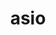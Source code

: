 ---
title: "asio"
layout: cache
categories: [package, develop]
meta: {"compilers": ["gcc@=11.4.0", "oneapi@=2024.2.1"], "num_specs": 8, "num_specs_by_stack": {"e4s": 4, "e4s-neoverse-v2": 2, "e4s-oneapi": 2, "e4s-rocm-external": 2, "root": 8}, "oss": ["ubuntu22.04"], "platforms": ["linux"], "stacks": ["e4s", "e4s-neoverse-v2", "e4s-oneapi", "e4s-rocm-external", "root"], "targets": ["neoverse_v2", "x86_64_v3"], "versions": ["1.16.1", "1.32.0"]}
spec_details: [{"compiler": "oneapi@=2024.2.1", "hash": "2nmvt3svc7ycg6j2j6axwwu4ucs27n42", "os": "ubuntu22.04", "platform": "linux", "size": "-", "stacks": ["e4s-oneapi", "root"], "target": "x86_64_v3", "variants": ["~boost_coroutine", "~boost_regex", "build_system=autotools", "cxxstd=17", "~separate_compilation"], "versions": ["1.32.0"]}, {"compiler": "gcc@=11.4.0", "hash": "5mpxf7ggkcy5b34q4nrf7l4e3b7x3wq3", "os": "ubuntu22.04", "platform": "linux", "size": "-", "stacks": ["e4s-neoverse-v2", "root"], "target": "neoverse_v2", "variants": ["~boost_coroutine", "~boost_regex", "build_system=autotools", "cxxstd=17", "~separate_compilation"], "versions": ["1.32.0"]}, {"compiler": "oneapi@=2024.2.1", "hash": "qvmrs4so55wp6r5ic2omrkundtz5hydb", "os": "ubuntu22.04", "platform": "linux", "size": "-", "stacks": ["e4s-oneapi", "root"], "target": "x86_64_v3", "variants": ["~boost_coroutine", "~boost_regex", "build_system=autotools", "cxxstd=17", "~separate_compilation"], "versions": ["1.32.0"]}, {"compiler": "gcc@=11.4.0", "hash": "slxje263nye6wczpztsexd3pudsnvbbw", "os": "ubuntu22.04", "platform": "linux", "size": "-", "stacks": ["e4s", "e4s-rocm-external", "root"], "target": "x86_64_v3", "variants": ["~boost_coroutine", "~boost_regex", "build_system=autotools", "cxxstd=17", "~separate_compilation"], "versions": ["1.16.1"]}, {"compiler": "gcc@=11.4.0", "hash": "u4524ky5ppplwcnfg2sfjmy7jcbyelc2", "os": "ubuntu22.04", "platform": "linux", "size": "-", "stacks": ["e4s", "root"], "target": "x86_64_v3", "variants": ["~boost_coroutine", "~boost_regex", "build_system=autotools", "cxxstd=17", "~separate_compilation"], "versions": ["1.32.0"]}, {"compiler": "gcc@=11.4.0", "hash": "uzdhagx5utfvh5m3hmafmkxn4c54viv2", "os": "ubuntu22.04", "platform": "linux", "size": "-", "stacks": ["e4s", "root"], "target": "x86_64_v3", "variants": ["~boost_coroutine", "~boost_regex", "build_system=autotools", "cxxstd=17", "~separate_compilation"], "versions": ["1.32.0"]}, {"compiler": "gcc@=11.4.0", "hash": "xyw6gblumeeekqquaw3l6y7su775kgbv", "os": "ubuntu22.04", "platform": "linux", "size": "-", "stacks": ["e4s-neoverse-v2", "root"], "target": "neoverse_v2", "variants": ["~boost_coroutine", "~boost_regex", "build_system=autotools", "cxxstd=17", "~separate_compilation"], "versions": ["1.32.0"]}, {"compiler": "gcc@=11.4.0", "hash": "zeripxhotpidcpt7zcitderwomvb6nu2", "os": "ubuntu22.04", "platform": "linux", "size": "-", "stacks": ["e4s", "e4s-rocm-external", "root"], "target": "x86_64_v3", "variants": ["~boost_coroutine", "~boost_regex", "build_system=autotools", "cxxstd=17", "~separate_compilation"], "versions": ["1.16.1"]}]
---